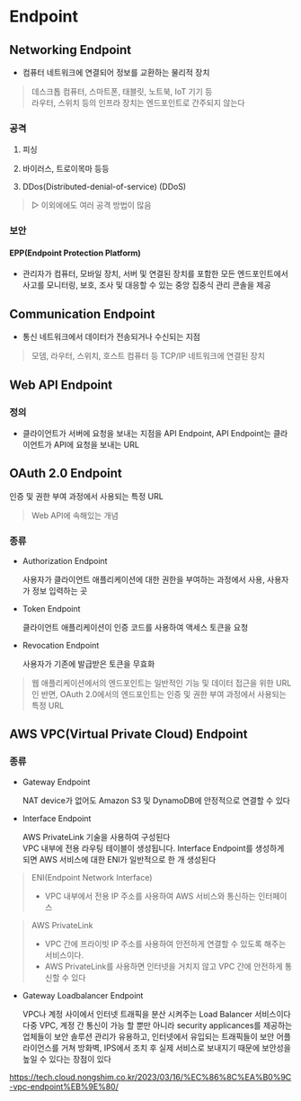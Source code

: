 # Endpoint

## Networking Endpoint

- 컴퓨터 네트워크에 연결되어 정보를 교환하는 물리적 장치

> 데스크톱 컴퓨터, 스마트폰, 태블릿, 노트북, IoT 기기 등<br>
> 라우터, 스위치 등의 인프라 장치는 엔드포인트로 간주되지 않는다

### 공격

1. 피싱

2. 바이러스, 트로이목마 등등

3. DDos(Distributed-denial-of-service) (DDoS)

> ▷ 이외에에도 여러 공격 방법이 많음

### 보안

#### EPP(Endpoint Protection Platform)

- 관리자가 컴퓨터, 모바일 장치, 서버 및 연결된 장치를 포함한 모든 엔드포인트에서 사고를 모니터링, 보호, 조사 및 대응할 수 있는 중앙 집중식 관리 콘솔을 제공

## Communication Endpoint

- 통신 네트워크에서 데이터가 전송되거나 수신되는 지점

> 모뎀, 라우터, 스위치, 호스트 컴퓨터 등 TCP/IP 네트워크에 연결된 장치

## Web API Endpoint

### 정의

- 클라이언트가 서버에 요청을 보내는 지점을 API Endpoint, API Endpoint는 클라이언트가 API에 요청을 보내는 URL

## OAuth 2.0 Endpoint

인증 및 권한 부여 과정에서 사용되는 특정 URL

> Web API에 속해있는 개념

### 종류

- Authorization Endpoint

  사용자가 클라이언트 애플리케이션에 대한 권한을 부여하는 과정에서 사용, 사용자가 정보 입력하는 곳

- Token Endpoint

  클라이언트 애플리케이션이 인증 코드를 사용하여 액세스 토큰을 요청

- Revocation Endpoint

  사용자가 기존에 발급받은 토큰을 무효화

> 웹 애플리케이션에서의 엔드포인트는 일반적인 기능 및 데이터 접근을 위한 URL인 반면, OAuth 2.0에서의 엔드포인트는 인증 및 권한 부여 과정에서 사용되는 특정 URL

## AWS VPC(Virtual Private Cloud) Endpoint

### 종류

- Gateway Endpoint

  NAT device가 없어도 Amazon S3 및 DynamoDB에 안정적으로 연결할 수 있다

- Interface Endpoint

  AWS PrivateLink 기술을 사용하여 구성된다<br>
  VPC 내부에 전용 라우팅 테이블이 생성됩니다. Interface Endpoint를 생성하게 되면 AWS 서비스에 대한 ENI가 일반적으로 한 개 생성된다

> ENI(Endpoint Network Interface)
>
> - VPC 내부에서 전용 IP 주소를 사용하여 AWS 서비스와 통신하는 인터페이스

> AWS PrivateLink
>
> - VPC 간에 프라이빗 IP 주소를 사용하여 안전하게 연결할 수 있도록 해주는 서비스이다.<br>
> - AWS PrivateLink를 사용하면 인터넷을 거치지 않고 VPC 간에 안전하게 통신할 수 있다

- Gateway Loadbalancer Endpoint

  VPC나 계정 사이에서 인터넷 트래픽을 분산 시켜주는 Load Balancer 서비스이다<br>
  다중 VPC, 계정 간 통신이 가능 할 뿐만 아니라 security applicances를 제공하는 업체들이 보안 솔루션 관리가 유용하고, 인터넷에서 유입되는 트래픽들이 보안 어플라이언스를 거쳐 방화벽, IPS에서 조치 후 실제 서비스로 보내지기 때문에 보안성을 높일 수 있다는 장점이 있다

https://tech.cloud.nongshim.co.kr/2023/03/16/%EC%86%8C%EA%B0%9C-vpc-endpoint%EB%9E%80/
